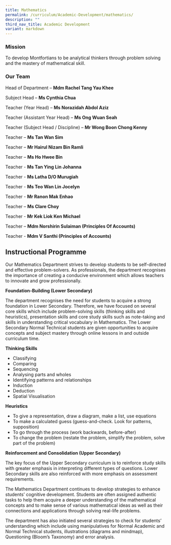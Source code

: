 ```yaml
---
title: Mathematics
permalink: /curriculum/Academic-Development/mathematics/
description: ""
third_nav_title: Academic Development
variant: markdown
---
```

### Mission

To develop Montfortians to be analytical thinkers through problem solving and the mastery of mathematical skill.  

### Our Team
  
Head of Department – **Mdm Rachel Tang Yau Khee**

Subject Head – **Ms Cynthia Chua**

Teacher (Year Head) – **Ms Norazidah Abdol Aziz**

Teacher (Assistant Year Head) – **Ms Ong Wuan Seah**

Teacher (Subject Head / Discipline) – **Mr Wong Boon Chong Kenny**

Teacher – **Ms Tan Wan Sim**

Teacher – **Mr Hairul Nizam Bin Ramli**

Teacher – **Ms Ho Hwee Bin**

Teacher - **Ms Tan Ying Lin Johanna**

Teacher - **Ms Latha D/O Murugiah**

Teacher - **Ms Teo Wan Lin
Jocelyn**

Teacher - **Mr Ranon Mak Enhao**

Teacher – **Ms Clare Choy**

Teacher - **Mr Kek Liok Ken Michael**

Teacher – **Mdm Norshirin Sulaiman (Principles Of Accounts)**  

Teacher - **Mdm V Santhi (Principles of Accounts)**

Instructional Programme
-----------------------
Our Mathematics Department strives to develop students to be self-directed and effective problem-solvers. As professionals, the department recognises the importance of creating a conducive environment which allows teachers to innovate and grow professionally.

**Foundation-Building (Lower Secondary)**

The department recognises the need for students to acquire a strong foundation in Lower Secondary. Therefore, we have focused on several core skills which include problem-solving skills (thinking skills and heuristics), presentation skills and core study skills such as note-taking and skills in understanding critical vocabulary in Mathematics. The Lower Secondary Normal Technical students are given opportunities to acquire concepts and subject mastery through online lessons in and outside curriculum time.

**Thinking Skills**

*   Classifying
*   Comparing
*   Sequencing
*   Analysing parts and wholes
*   Identifying patterns and relationships
*   Induction
*   Deduction
*   Spatial Visualisation

**Heuristics**

*   To give a representation, draw a diagram, make a list, use equations
*   To make a calculated guess (guess-and-check. Look for patterns, supposition)
*   To go through the process (work backwards, before-after)
*   To change the problem (restate the problem, simplify the problem, solve part of the problem)

**Reinforcement and Consolidation (Upper Secondary)**

The key focus of the Upper Secondary curriculum is to reinforce study skills with greater emphasis in interpreting different types of questions. Lower Secondary skills are also reinforced with more emphasis on assessment requirements.

The Mathematics Department continues to develop strategies to enhance students’ cognitive development. Students are often assigned authentic tasks to help them acquire a deeper understanding of the mathematical concepts and to make sense of various mathematical ideas as well as their connections and applications through solving real-life problems.

The department has also initiated several strategies to check for students’ understanding which include using manipulatives for Normal Academic and Normal Technical students, illustrations (diagrams and mindmap), Questioning (Bloom’s Taxonomy) and error analysis.